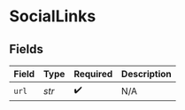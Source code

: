# SocialLinks


## Fields

| Field              | Type               | Required           | Description        |
| ------------------ | ------------------ | ------------------ | ------------------ |
| `url`              | *str*              | :heavy_check_mark: | N/A                |
